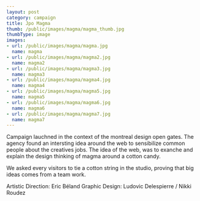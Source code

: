 ```yaml
---
layout: post
category: campaign
title: Jpo Magma
thumb: /public/images/magma/magma_thumb.jpg
thumbType: image
images:
- url: /public/images/magma/magma.jpg
  name: magma
- url: /public/images/magma/magma2.jpg
  name: magma2   
- url: /public/images/magma/magma3.jpg
  name: magma3
- url: /public/images/magma/magma4.jpg
  name: magma4
- url: /public/images/magma/magma5.jpg
  name: magma5
- url: /public/images/magma/magma6.jpg
  name: magma6
- url: /public/images/magma/magma7.jpg
  name: magma7                                                                      
---
```

Campaign lauchned in the context of the montreal design
open gates. The agency found an intersting idea around the
web to sensibilize common people about the creatives jobs.
The idea of the web, was to exanche and explain
the design thinking of magma around a cotton candy. 

We asked every visitors to tie a cotton string in the studio,
proving that big ideas comes from a team work.

Artistic Direction: Eric Béland
Graphic Design: Ludovic Delespierre / Nikki Roudez